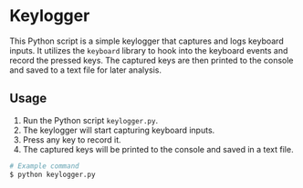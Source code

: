 # Keylogger

This Python script is a simple keylogger that captures and logs keyboard inputs. It utilizes the `keyboard` library to hook into the keyboard events and record the pressed keys. The captured keys are then printed to the console and saved to a text file for later analysis.

## Usage

1. Run the Python script `keylogger.py`.
2. The keylogger will start capturing keyboard inputs.
3. Press any key to record it.
4. The captured keys will be printed to the console and saved in a text file.

```bash
# Example command
$ python keylogger.py
